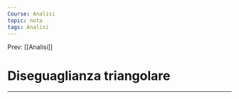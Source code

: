 ```yaml
---
Course: Analisi
topic: nota
tags: Analisi
---
```


Prev: [[Analisi]]

# Diseguaglianza triangolare
---
